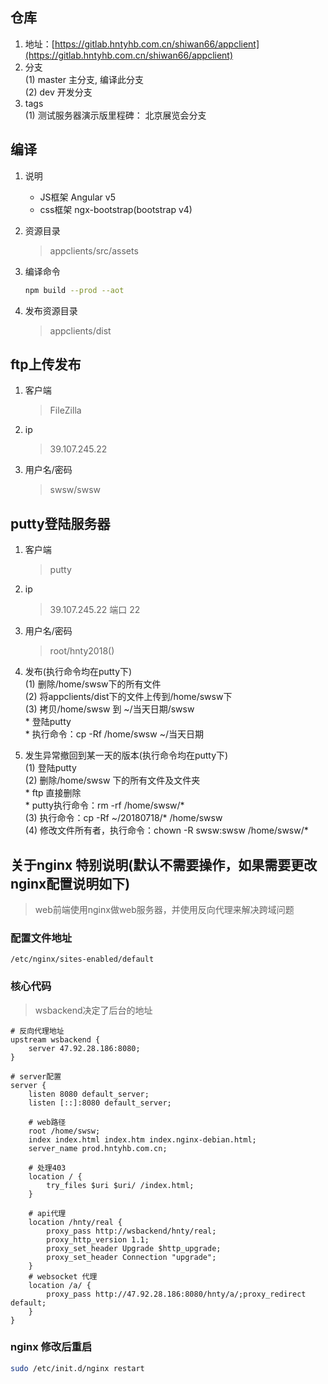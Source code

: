 ## 仓库
1. 地址：[https://gitlab.hntyhb.com.cn/shiwan66/appclient](https://gitlab.hntyhb.com.cn/shiwan66/appclient)
2. 分支    
    (1) master 主分支, 编译此分支    
    (2) dev 开发分支
3. tags    
    (1) 测试服务器演示版里程碑： 北京展览会分支

## 编译
1. 说明
    * JS框架 Angular v5
    * css框架 ngx-bootstrap(bootstrap v4)

2. 资源目录
    > appclients/src/assets

3. 编译命令
    ```bash
    npm build --prod --aot
    ```

4. 发布资源目录
    > appclients/dist


## ftp上传发布
1. 客户端
    > FileZilla    

2. ip
    > 39.107.245.22

3. 用户名/密码
    > swsw/swsw

## putty登陆服务器
1. 客户端
    > putty  

2. ip
    > 39.107.245.22 
   端口
    > 22

3. 用户名/密码
    > root/hnty2018()

4. 发布(执行命令均在putty下)     
    (1) 删除/home/swsw下的所有文件      
    (2) 将appclients/dist下的文件上传到/home/swsw下    
    (3) 拷贝/home/swsw 到 ~/当天日期/swsw     
            * 登陆putty     
            * 执行命令：cp -Rf /home/swsw ~/当天日期  

5. 发生异常撤回到某一天的版本(执行命令均在putty下)        
    (1) 登陆putty   
    (2) 删除/home/swsw 下的所有文件及文件夹   
            * ftp 直接删除   
            * putty执行命令：rm -rf /home/swsw/*   
    (3) 执行命令：cp -Rf ~/20180718/* /home/swsw   
    (4) 修改文件所有者，执行命令：chown -R swsw:swsw /home/swsw/*   

## 关于nginx 特别说明(**默认不需要操作，如果需要更改nginx配置说明如下**)
> web前端使用nginx做web服务器，并使用反向代理来解决跨域问题

### 配置文件地址

    /etc/nginx/sites-enabled/default

### 核心代码    
> wsbackend决定了后台的地址
```nginx
# 反向代理地址
upstream wsbackend {
    server 47.92.28.186:8080;
}

# server配置
server {
    listen 8080 default_server;
    listen [::]:8080 default_server;

    # web路径
    root /home/swsw;
    index index.html index.htm index.nginx-debian.html;
    server_name prod.hntyhb.com.cn;

    # 处理403
    location / {
        try_files $uri $uri/ /index.html;
    }

    # api代理
    location /hnty/real {
        proxy_pass http://wsbackend/hnty/real;
        proxy_http_version 1.1;
        proxy_set_header Upgrade $http_upgrade;
        proxy_set_header Connection "upgrade";
    }
    # websocket 代理
    location /a/ {
        proxy_pass http://47.92.28.186:8080/hnty/a/;proxy_redirect default;
    }
}

```

### nginx 修改后重启
```bash
sudo /etc/init.d/nginx restart
```
